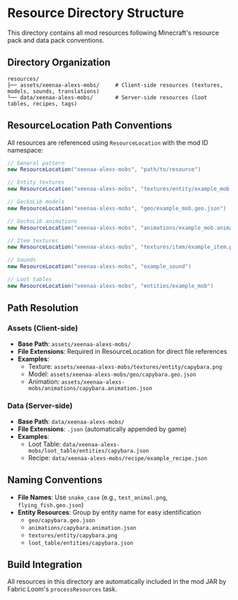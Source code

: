# Resource Directory Structure

This directory contains all mod resources following Minecraft's resource pack and data pack conventions.

## Directory Organization

```
resources/
├── assets/xeenaa-alexs-mobs/     # Client-side resources (textures, models, sounds, translations)
└── data/xeenaa-alexs-mobs/       # Server-side resources (loot tables, recipes, tags)
```

## ResourceLocation Path Conventions

All resources are referenced using `ResourceLocation` with the mod ID namespace:

```java
// General pattern
new ResourceLocation("xeenaa-alexs-mobs", "path/to/resource")

// Entity textures
new ResourceLocation("xeenaa-alexs-mobs", "textures/entity/example_mob.png")

// GeckoLib models
new ResourceLocation("xeenaa-alexs-mobs", "geo/example_mob.geo.json")

// GeckoLib animations
new ResourceLocation("xeenaa-alexs-mobs", "animations/example_mob.animation.json")

// Item textures
new ResourceLocation("xeenaa-alexs-mobs", "textures/item/example_item.png")

// Sounds
new ResourceLocation("xeenaa-alexs-mobs", "example_sound")

// Loot tables
new ResourceLocation("xeenaa-alexs-mobs", "entities/example_mob")
```

## Path Resolution

### Assets (Client-side)
- **Base Path**: `assets/xeenaa-alexs-mobs/`
- **File Extensions**: Required in ResourceLocation for direct file references
- **Examples**:
  - Texture: `assets/xeenaa-alexs-mobs/textures/entity/capybara.png`
  - Model: `assets/xeenaa-alexs-mobs/geo/capybara.geo.json`
  - Animation: `assets/xeenaa-alexs-mobs/animations/capybara.animation.json`

### Data (Server-side)
- **Base Path**: `data/xeenaa-alexs-mobs/`
- **File Extensions**: `.json` (automatically appended by game)
- **Examples**:
  - Loot Table: `data/xeenaa-alexs-mobs/loot_table/entities/capybara.json`
  - Recipe: `data/xeenaa-alexs-mobs/recipe/example_recipe.json`

## Naming Conventions

- **File Names**: Use `snake_case` (e.g., `test_animal.png`, `flying_fish.geo.json`)
- **Entity Resources**: Group by entity name for easy identification
  - `geo/capybara.geo.json`
  - `animations/capybara.animation.json`
  - `textures/entity/capybara.png`
  - `loot_table/entities/capybara.json`

## Build Integration

All resources in this directory are automatically included in the mod JAR by Fabric Loom's `processResources` task.
